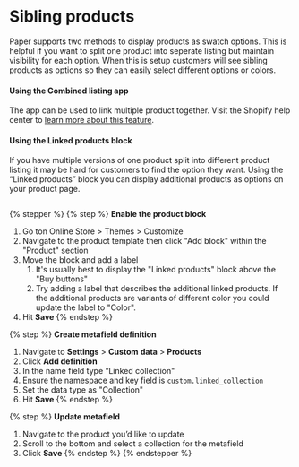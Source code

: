 # Sibling products

Paper supports two methods to display products as swatch options. This is helpful if you want to split one product into seperate listing but maintain visibility for each option. When this is setup customers will see sibling products as options so they can easily select different options or colors.

#### Using the Combined listing app <a href="#h_2bcf225838" id="h_2bcf225838"></a>

The app can be used to link multiple product together. Visit the Shopify help center to [learn more about this feature](https://www.shopify.com/enterprise/blog/combined-listings?utm_campaign=winter24edition\&utm_channel=W24-editions-website\&utm_content=W24E\&utm_medium=W24E-page\&utm_source=editions).

#### Using the Linked products block <a href="#h_cca672d346" id="h_cca672d346"></a>

If you have multiple versions of one product split into different product listing it may be hard for customers to find the option they want. Using the “Linked products” block you can display additional products as options on your product page.

<div align="left"><figure><img src="https://downloads.intercomcdn.com/i/o/1199113876/d52e9df88e7df4162b8d1a2a/CleanShot+2024-09-30+at+16_38_29%402x.png?expires=1744682400&#x26;signature=77329ecf2a86c61fe8b5aa4a8c3ee774ca76885856f5adea859b17cd9de91d47&#x26;req=dSEuH8h%2FnolYX%2FMW1HO4zbKV%2FaqpEaFXxYnS4Ar%2FPaaCkex3r0CyKkqc2esv%0AFKm0Q3gjxu03JLwRdz0%3D%0A" alt=""><figcaption></figcaption></figure></div>

{% stepper %}
{% step %}
**Enable the product block**

1. Go ton Online Store > Themes > Customize
2. Navigate to the product template then click "Add block" within the "Product" section
3. Move the block and add a label
   1. It's usually best to display the "Linked products" block above the "Buy buttons"
   2. Try adding a label that describes the additional linked products. If the additional products are variants of different color you could update the label to "Color".
4. Hit **Save**
{% endstep %}

{% step %}
**Create metafield definition**

1. Navigate to **Settings** > **Custom** **data** > **Products**
2. Click **Add definition**
3. In the name field type “Linked collection"
4. Ensure the namespace and key field is `custom.linked_collection`
5. Set the data type as "Collection"
6. Hit **Save**
{% endstep %}

{% step %}
**Update metafield**

1. Navigate to the product you’d like to update
2. Scroll to the bottom and select a collection for the metafield
3. Click **Save**
{% endstep %}
{% endstepper %}
